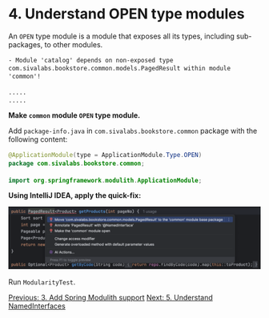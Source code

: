 # 4. Understand OPEN type modules
An `OPEN` type module is a module that exposes all its types, including sub-packages, to other modules.

```shell
- Module 'catalog' depends on non-exposed type com.sivalabs.bookstore.common.models.PagedResult within module 'common'!

.....
.....
```

**Make `common` module `OPEN` type module.**

Add `package-info.java` in `com.sivalabs.bookstore.common` package with the following content:

```java
@ApplicationModule(type = ApplicationModule.Type.OPEN)
package com.sivalabs.bookstore.common;

import org.springframework.modulith.ApplicationModule;
```

**Using IntelliJ IDEA, apply the quick-fix:**

![ij-modulith-violation-quick-fix.png](../docs/ij-modulith-violation-quick-fix.png)

Run `ModularityTest`.

[Previous: 3. Add Spring Modulith support](step-3.md)
[Next: 5. Understand NamedInterfaces](step-5.md)
